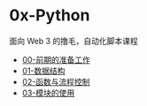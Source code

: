 # 0x-Python

面向 Web 3 的撸毛，自动化脚本课程

- [00-前期的准备工作](./00-前期的准备工作.md)
- [01-数据结构](./01-数据结构.md)
- [02-函数与流程控制](./02-函数与流程控制.md)
- [03-模块的使用](./03-模块的使用.md)